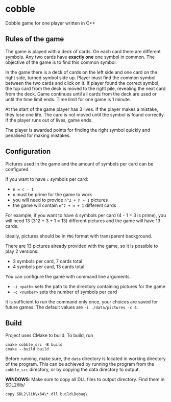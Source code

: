 # cobble
Dobble game for one player written in C++


## Rules of the game

The game is played with a deck of cards. On each card there are different symbols. Any two cards have **exactly one** one symbol in common. The objective of the game is to find this common symbol.

In the game there is a deck of cards on the left side and one card on the right side, turned symbol side up. Player must find the common symbol between the two cards and click on it. If player found the correct symbol, the top card from the deck is moved to the right pile, revealing the next card from the deck. Game continues until all cards from the deck are used or until the time limit ends. Time limit for one game is 1 minute.

At the start of the game player has 3 lives. If the player makes a mistake, they lose one life. The card is not moved until the symbol is found correctly. If the player runs out of lives, game ends.

The player is awarded points for finding the right symbol quickly and penalised for making mistakes.

## Configuration

Pictures used in the game and the amount of symbols per card can be configured.

If you want to have `c` symbols per card:
  - `n = c - 1`
  - `n` must be prime for the game to work
  - you will need to provide `n^2 + n + 1` pictures
  - the game will contain `n^2 + n + 1` different cards

For example, if you want to have 4 symbols per card (4 - 1 = 3 is prime), you will need 13 (3^2 + 3 + 1 = 13) different pictures and the game will have 13 cards.

Ideally, pictures should be in `PNG` format with transparent background.

There are 13 pictures already provided with the game, so it is possible to play 2 versions:
  - 3 symbols per card, 7 cards total
  - 4 symbols per card, 13 cards total

You can configure the game with command line arguments.
- `-i <path>` sets the path to the directory containing pictures for the game
- `-c <number>` sets the number of symbols per card

It is sufficient to run the command only once, your choices are saved for future games. The default values are `-i ./data/pictures -c 4`.

## Build

Project uses CMake to build. To build, run

```
cmake cobble_src -B build
cmake --build build
```

Before running, make sure, the `data` directory is located in working directory of the program.
This can be achieved by running the program from the `cobble_src` directory, or by copying the
data directory to output.

**WINDOWS**: Make sure to copy all DLL files to output directory. Find them in SDL2/lib/
```
copy SDL2\lib\x64\*.dll build\Debug\
```


